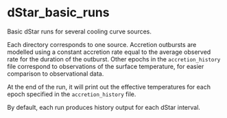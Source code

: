 # dStar_basic_runs
Basic dStar runs for several cooling curve sources.

Each directory corresponds to one source. Accretion outbursts are modelled using a constant accretion rate equal to the average observed rate for the duration of the outburst. Other epochs in the `accretion_history` file correspond to observations of the surface temperature, for easier comparison to observational data.

At the end of the run, it will print out the effective temperatures for each epoch specified in the `accretion_history` file.

By default, each run produces history output for each dStar interval.
